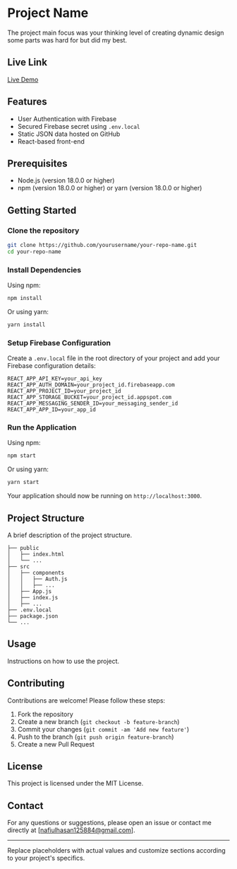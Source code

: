 # Project Name

The project main focus was your thinking level of creating dynamic design some parts was hard for but did my best.


## Live Link

[Live Demo](https://scopioe-internship-therapist-website.netlify.app) 

## Features

- User Authentication with Firebase
- Secured Firebase secret using `.env.local`
- Static JSON data hosted on GitHub
- React-based front-end

## Prerequisites

- Node.js (version 18.0.0 or higher)
- npm (version  18.0.0 or higher) or yarn (version 18.0.0 or higher)

## Getting Started

### Clone the repository

```bash
git clone https://github.com/yourusername/your-repo-name.git
cd your-repo-name
```

### Install Dependencies

Using npm:

```bash
npm install
```

Or using yarn:

```bash
yarn install
```

### Setup Firebase Configuration

Create a `.env.local` file in the root directory of your project and add your Firebase configuration details:

```plaintext
REACT_APP_API_KEY=your_api_key
REACT_APP_AUTH_DOMAIN=your_project_id.firebaseapp.com
REACT_APP_PROJECT_ID=your_project_id
REACT_APP_STORAGE_BUCKET=your_project_id.appspot.com
REACT_APP_MESSAGING_SENDER_ID=your_messaging_sender_id
REACT_APP_APP_ID=your_app_id
```

### Run the Application

Using npm:

```bash
npm start
```

Or using yarn:

```bash
yarn start
```

Your application should now be running on `http://localhost:3000`.

## Project Structure

A brief description of the project structure.

```
├── public
│   ├── index.html
│   └── ...
├── src
│   ├── components
│   │   ├── Auth.js
│   │   ├── ...
│   ├── App.js
│   ├── index.js
│   ├── ...
├── .env.local
├── package.json
└── ...
```

## Usage

Instructions on how to use the project.

## Contributing

Contributions are welcome! Please follow these steps:

1. Fork the repository
2. Create a new branch (`git checkout -b feature-branch`)
3. Commit your changes (`git commit -am 'Add new feature'`)
4. Push to the branch (`git push origin feature-branch`)
5. Create a new Pull Request

## License

This project is licensed under the MIT License.

## Contact

For any questions or suggestions, please open an issue or contact me directly at [nafiulhasan125884@gmail.com].

---

Replace placeholders with actual values and customize sections according to your project's specifics.
